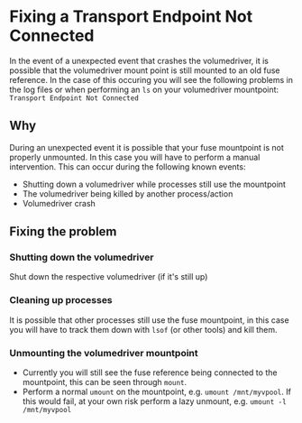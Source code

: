 # Fixing a Transport Endpoint Not Connected
In the event of a unexpected event that crashes the volumedriver, it is possible that the volumedriver mount point is still mounted to an old fuse reference.
In the case of this occuring you will see the following problems in the log files or when performing an `ls` on your volumedriver mountpoint: `Transport Endpoint Not Connected`

## Why
During an unexpected event it is possible that your fuse mountpoint is not properly unmounted. In this case you will have to perform a manual intervention.
This can occur during the following known events:

* Shutting down a volumedriver while processes still use the mountpoint
* The volumedriver being killed by another process/action
* Volumedriver crash

## Fixing the problem
### Shutting down the volumedriver
Shut down the respective volumedriver (if it's still up)

### Cleaning up processes
It is possible that other processes still use the fuse mountpoint, 
in this case you will have to track them down with `lsof` (or other tools) and kill them.

### Unmounting the volumedriver mountpoint
* Currently you will still see the fuse reference being connected to the mountpoint, this can be seen through `mount`.
* Perform a normal `umount` on the mountpoint, e.g. `umount /mnt/myvpool`. If this would fail, at your own risk perform a lazy unmount, e.g. `umount -l /mnt/myvpool`

